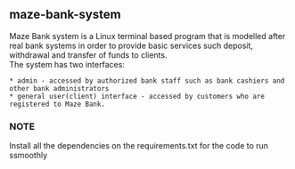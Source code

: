 ## maze-bank-system
Maze Bank system is a Linux terminal based program that is modelled after real bank systems in order to provide basic services such deposit, withdrawal and transfer of funds to clients.<br>
The system has two interfaces:

    * admin - accessed by authorized bank staff such as bank cashiers and other bank administrators
    * general user(client) interface - accessed by customers who are registered to Maze Bank.
### NOTE
Install all the dependencies on the requirements.txt for the code to run ssmoothly
    
